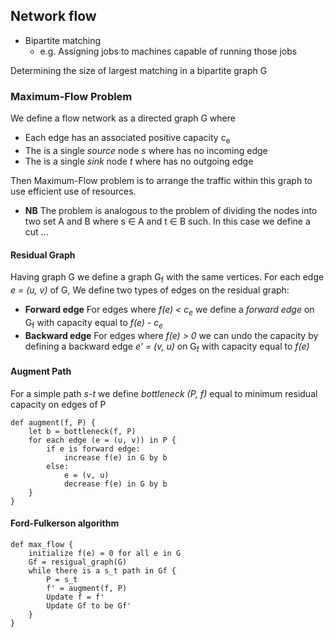 ## Network flow

- Bipartite matching
  * e.g. Assigning jobs to machines capable of running those jobs
  
Determining the size of largest matching in a bipartite graph G

### Maximum-Flow Problem

We define a flow network as a directed graph G where
- Each edge has an associated positive capacity c<sub>e</sub>
- The is a single *source* node *s* where has no incoming edge
- The is a single *sink* node *t* where has no outgoing edge

Then Maximum-Flow problem is to arrange the traffic within this graph to use 
efficient use of resources.

* **NB** The problem is analogous to the problem of dividing the nodes into two set A and B where
s &isin; A and t &isin; B such. In this case we define a cut ...

#### Residual Graph

Having graph G we define a graph G<sub>f</sub> with the same vertices. For each edge *e = (u, v)* of G, We define 
two types of edges on the residual graph:

* **Forward edge** For edges where *f(e) < c<sub>e</sub>* we define a *forward edge* on G<sub>f</sub> 
with capacity equal to *f(e) - c<sub>e</sub>*
* **Backward edge** For edges where *f(e) > 0* we can undo the capacity by defining a backward edge *e' = (v, u)* on  G<sub>f</sub>
with capacity equal to *f(e)*

#### Augment Path

For a simple path *s-t* we define *bottleneck (P, f)* equal to minimum residual capacity on edges of P
```
def augment(f, P) {
    let b = bottleneck(f, P)
    for each edge (e = (u, v)) in P {
        if e is forward edge:
            increase f(e) in G by b
        else:
            e = (v, u)
            decrease f(e) in G by b
    }
}
```

#### Ford-Fulkerson algorithm

```
def max_flow {
    initialize f(e) = 0 for all e in G
    Gf = resigual_graph(G)
    while there is a s_t path in Gf {
        P = s_t
        f' = augment(f, P)
        Update f = f'
        Update Gf to be Gf'
    }
}
```
